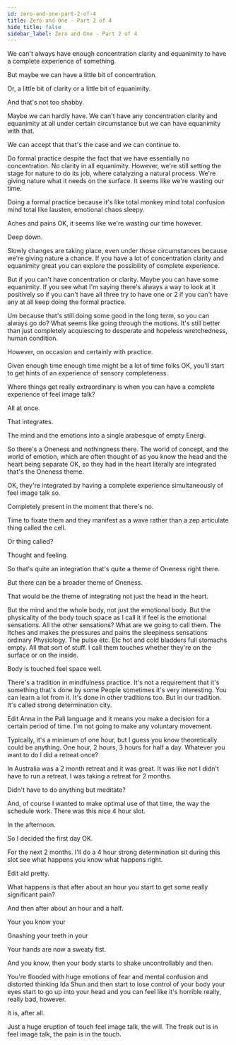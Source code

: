 ```yaml
---
id: zero-and-one-part-2-of-4
title: Zero and One - Part 2 of 4
hide_title: false
sidebar_label: Zero and One - Part 2 of 4
---
```



We can't always have enough concentration clarity and equanimity to have a complete experience of something.

But maybe we can have a little bit of concentration.

Or, a little bit of clarity or a little bit of equanimity.

And that's not too shabby.

Maybe we can hardly have. We can't have any concentration clarity and equanimity at all under certain circumstance but we can have equanimity with that.

We can accept that that's the case and we can continue to.

Do formal practice despite the fact that we have essentially no concentration. No clarity in all equanimity. However, we're still setting the stage for nature to do its job, where catalyzing a natural process. We're giving nature what it needs on the surface. It seems like we're wasting our time.

Doing a formal practice because it's like total monkey mind total confusion mind total like lausten, emotional chaos sleepy.

Aches and pains OK, it seems like we're wasting our time however.

Deep down.

Slowly changes are taking place, even under those circumstances because we're giving nature a chance. If you have a lot of concentration clarity and equanimity great you can explore the possibility of complete experience.

But if you can't have concentration or clarity. Maybe you can have some equanimity. If you see what I'm saying there's always a way to look at it positively so if you can't have all three try to have one or 2 if you can't have any at all keep doing the formal practice.

Um because that's still doing some good in the long term, so you can always go do? What seems like going through the motions. It's still better than just completely acquiescing to desperate and hopeless wretchedness, human condition.

However, on occasion and certainly with practice.

Given enough time enough time might be a lot of time folks OK, you'll start to get hints of an experience of sensory completeness.



Where things get really extraordinary is when you can have a complete experience of feel image talk?

All at once.

That integrates.

The mind and the emotions into a single arabesque of empty Energi.

So there's a Oneness and nothingness there. The world of concept, and the world of emotion, which are often thought of as you know the head and the heart being separate OK, so they had in the heart literally are integrated that's the Oneness theme.

OK, they're integrated by having a complete experience simultaneously of feel image talk so.

Completely present in the moment that there's no.

Time to fixate them and they manifest as a wave rather than a zep articulate thing called the cell.

Or thing called?

Thought and feeling.

So that's quite an integration that's quite a theme of Oneness right there.

But there can be a broader theme of Oneness.

That would be the theme of integrating not just the head in the heart.

But the mind and the whole body, not just the emotional body. But the physicality of the body touch space as I call it if feel is the emotional sensations. All the other sensations? What are we going to call them. The Itches and makes the pressures and pains the sleepiness sensations ordinary Physiology. The pulse etc. Etc hot and cold bladders full stomachs empty. All that sort of stuff. I call them touches whether they're on the surface or on the inside.

Body is touched feel space well.

There's a tradition in mindfulness practice. It's not a requirement that it's something that's done by some People sometimes it's very interesting. You can learn a lot from it. It's done in other traditions too. But in our tradition. It's called strong determination city.

Edit Anna in the Pali language and it means you make a decision for a certain period of time. I'm not going to make any voluntary movement.

Typically, it's a minimum of one hour, but I guess you know theoretically could be anything. One hour, 2 hours, 3 hours for half a day. Whatever you want to do I did a retreat once?

In Australia was a 2 month retreat and it was great. It was like not I didn't have to run a retreat. I was taking a retreat for 2 months.

Didn't have to do anything but meditate?

And, of course I wanted to make optimal use of that time, the way the schedule work. There was this nice 4 hour slot.

In the afternoon.



So I decided the first day OK.

For the next 2 months. I'll do a 4 hour strong determination sit during this slot see what happens you know what happens right.

Edit aid pretty.





What happens is that after about an hour you start to get some really significant pain?

And then after about an hour and a half.

Your you know your

Gnashing your teeth in your

Your hands are now a sweaty fist.

And you know, then your body starts to shake uncontrollably and then.

You're flooded with huge emotions of fear and mental confusion and distorted thinking Ida Shun and then start to lose control of your body your eyes start to go up into your head and you can feel like it's horrible really, really bad, however.

It is, after all.

Just a huge eruption of touch feel image talk, the will. The freak out is in feel image talk, the pain is in the touch.



